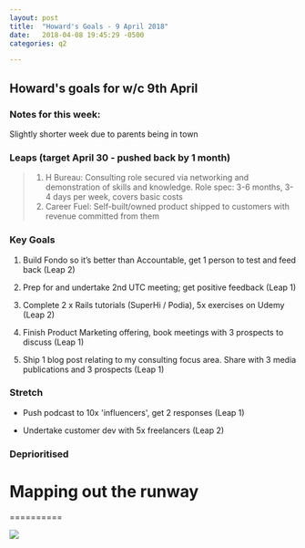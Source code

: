 ```yaml
---
layout: post
title:  "Howard's Goals - 9 April 2018"
date:   2018-04-08 19:45:29 -0500
categories: q2

---
```


## Howard's goals for w/c 9th April
  
  
### Notes for this week:
Slightly shorter week due to parents being in town


### Leaps (target April 30 - pushed back by 1 month)
> 1. H Bureau: Consulting role secured via networking and demonstration of skills and knowledge. Role spec: 3-6 months, 3-4 days per week, covers basic costs
> 2. Career Fuel: Self-built/owned product shipped to customers with revenue committed from them


  
### Key Goals


1. Build Fondo so it’s better than Accountable, get 1 person to test and feed back (Leap 2)

2. Prep for and undertake 2nd UTC meeting; get positive feedback (Leap 1)

3. Complete 2 x Rails tutorials (SuperHi / Podia), 5x exercises on Udemy (Leap 2)

4. Finish Product Marketing offering, book meetings with 3 prospects to discuss (Leap 1)

5. Ship 1 blog post relating to my consulting focus area. Share with 3 media publications and 3 prospects (Leap 1)




### Stretch

- Push podcast to 10x 'influencers', get 2 responses (Leap 1)

- Undertake customer dev with 5x freelancers (Leap 2)



### Deprioritised




# Mapping out the runway
==========

![](https://media.giphy.com/media/ZbAN186nnIaxG/giphy.gif)
